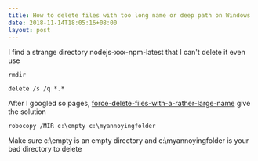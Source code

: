 ```yaml
---
title: How to delete files with too long name or deep path on Windows
date: 2018-11-14T18:05:16+08:00
layout: post
---
```


I find a strange directory nodejs-xxx-npm-latest that I can't delete it even use 

```
rmdir
```

```
delete /s /q *.*
```

After I googled so pages, [force-delete-files-with-a-rather-large-name](https://superuser.com/questions/718223/force-delete-files-with-a-rather-large-name) give the solution

```
robocopy /MIR c:\empty c:\myannoyingfolder
```

Make sure c:\empty is an empty directory and c:\myannoyingfolder is your bad directory to delete